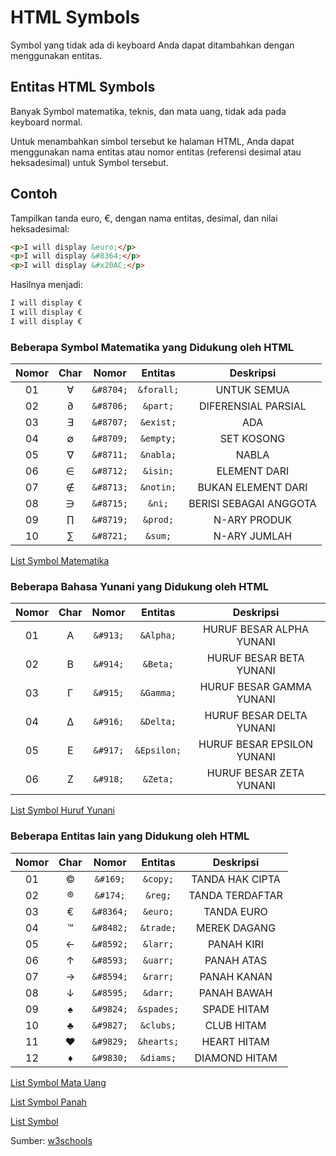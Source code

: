 # HTML Symbols

Symbol yang tidak ada di keyboard Anda dapat ditambahkan dengan menggunakan entitas.

## Entitas HTML Symbols

Banyak Symbol matematika, teknis, dan mata uang, tidak ada pada keyboard normal.

Untuk menambahkan simbol tersebut ke halaman HTML, Anda dapat menggunakan nama entitas atau nomor entitas (referensi desimal atau heksadesimal) untuk Symbol tersebut.

## Contoh

Tampilkan tanda euro, €, dengan nama entitas, desimal, dan nilai heksadesimal:

```html
<p>I will display &euro;</p>
<p>I will display &#8364;</p>
<p>I will display &#x20AC;</p>
```

Hasilnya menjadi:

```html
I will display € 
I will display € 
I will display €
```

### Beberapa Symbol Matematika yang Didukung oleh HTML

| Nomor | Char |   Nomor   |  Entitas   |        Deskripsi         |
| :---: | :--: | :-------: | :--------: | :----------------------: |
|  01   |  ∀   | `&#8704;` | `&forall;` |        UNTUK SEMUA       |
|  02   |  ∂   | `&#8706;` |  `&part;`  |    DIFERENSIAL PARSIAL   |
|  03   |  ∃   | `&#8707;` | `&exist;`  |           ADA            |
|  04   |  ∅   | `&#8709;` | `&empty;`  |        SET KOSONG        |
|  05   |  ∇   | `&#8711;` | `&nabla;`  |           NABLA          |
|  06   |  ∈   | `&#8712;` |  `&isin;`  |        ELEMENT DARI      |
|  07   |  ∉   | `&#8713;` | `&notin;`  |    BUKAN ELEMENT DARI    |
|  08   |  ∋   | `&#8715;` |   `&ni;`   |  BERISI SEBAGAI ANGGOTA  |
|  09   |  ∏   | `&#8719;` |  `&prod;`  |       N-ARY PRODUK       |
|  10   |  ∑   | `&#8721;` |  `&sum;`   |       N-ARY JUMLAH       |

[List Symbol Matematika](https://www.w3schools.com/charsets/ref_utf_math.asp)

### Beberapa Bahasa Yunani yang Didukung oleh HTML

| Nomor | Char |   Nomor  |   Entitas   |          Deskripsi           |
| :---: | :--: | :------: | :---------: | :--------------------------: |
|  01   |  Α   | `&#913;` |  `&Alpha;`  |  HURUF BESAR ALPHA YUNANI    |
|  02   |  Β   | `&#914;` |  `&Beta;`   |  HURUF BESAR BETA YUNANI     |
|  03   |  Γ   | `&#915;` |  `&Gamma;`  |  HURUF BESAR GAMMA YUNANI    |
|  04   |  Δ   | `&#916;` |  `&Delta;`  |  HURUF BESAR DELTA YUNANI    |
|  05   |  Ε   | `&#917;` | `&Epsilon;` | HURUF BESAR EPSILON YUNANI   |
|  06   |  Ζ   | `&#918;` |  `&Zeta;`   |  HURUF BESAR ZETA YUNANI     |

[List Symbol Huruf Yunani](https://www.w3schools.com/charsets/ref_utf_greek.asp)

### Beberapa Entitas lain yang Didukung oleh HTML

| Nomor | Char |   Nomor   |  Entitas   |      Deskripsi      |
| :---: | :--: | :-------: | :--------: | :-----------------: |
|  01   |  ©   | `&#169;`  |  `&copy;`  |   TANDA HAK CIPTA   |
|  02   |  ®   | `&#174;`  |  `&reg;`   |  TANDA TERDAFTAR    |
|  03   |  €   | `&#8364;` |  `&euro;`  |     TANDA EURO      |
|  04   |  ™   | `&#8482;` | `&trade;`  |     MEREK DAGANG    |
|  05   |  ←   | `&#8592;` |  `&larr;`  |      PANAH KIRI     |
|  06   |  ↑   | `&#8593;` |  `&uarr;`  |      PANAH ATAS     |
|  07   |  →   | `&#8594;` |  `&rarr;`  |      PANAH KANAN    |
|  08   |  ↓   | `&#8595;` |  `&darr;`  |      PANAH BAWAH    |
|  09   |  ♠   | `&#9824;` | `&spades;` |      SPADE HITAM    |
|  10   |  ♣   | `&#9827;` | `&clubs;`  |      CLUB HITAM     |
|  11   |  ♥   | `&#9829;` | `&hearts;` |      HEART HITAM    |
|  12   |  ♦   | `&#9830;` | `&diams;`  |      DIAMOND HITAM  |

[List Symbol Mata Uang](https://www.w3schools.com/charsets/ref_utf_currency.asp)

[List Symbol Panah](https://www.w3schools.com/charsets/ref_utf_arrows.asp)

[List Symbol](https://www.w3schools.com/charsets/ref_utf_symbols.asp)

Sumber: [w3schools](https://www.w3schools.com/html/html_symbols.asp)
